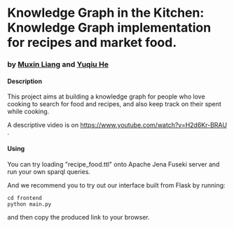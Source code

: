 # **Knowledge Graph in the Kitchen**: Knowledge Graph implementation for recipes and market food.
### by [Muxin Liang](https://github.com/liangmuxin) and [Yuqiu He](https://github.com/yuqiuhe)


#### **Description**
  This project aims at building a knowledge graph for people who love cooking to search for food and recipes, and also keep track on their spent while cooking. 
  
  A descriptive video is on https://www.youtube.com/watch?v=H2d6Kr-BRAU .
  
#### **Using**
  You can try loading "recipe_food.ttl" onto Apache Jena Fuseki server and run your own sparql queries.
  
  
  And we recommend you to try out our interface built from Flask
  by running:
  ```
  cd frontend
  python main.py
  ```
  and then copy the produced link to your browser.

